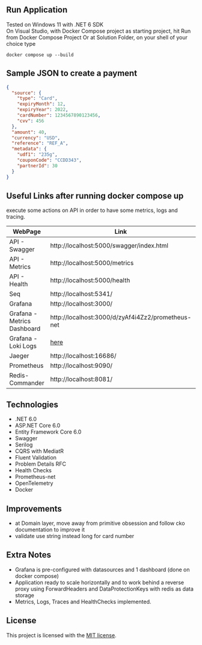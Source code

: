 ## Run Application
Tested on Windows 11 with .NET 6 SDK
<br/>
On Visual Studio, with Docker Compose project as starting project, hit Run from Docker Compose Project
Or at Solution Folder, on your shell of your choice type
```text
docker compose up --build
```

## Sample JSON to create a payment
```json
{
  "source": {
    "type": "Card",
    "expiryMonth": 12,
    "expiryYear": 2022,
    "cardNumber": 1234567890123456,
    "cvv": 456
  },
  "amount": 40,
  "currency": "USD",
  "reference": "REF_A",
  "metadata": {
    "udf1": "235g",
    "couponCode": "CCDD343",
    "partnerId": 30
  }
}
```

## Useful Links after running docker compose up
execute some actions on API in order to have some metrics, logs and tracing.

| WebPage       | Link          | Username         | Password      |
| ------------- |---------------|:-------------:|:-------------:|
| API - Swagger | http://localhost:5000/swagger/index.html | m2m | secret |
| API - Metrics | http://localhost:5000/metrics      | - | - |
| API - Health | http://localhost:5000/health       | - | - |
| Seq           | http://localhost:5341/ | - | - |
| Grafana       | http://localhost:3000/ | admin | admin |
| Grafana - Metrics Dashboard       | http://localhost:3000/d/zyAf4i4Zz2/prometheus-net | - | - |
| Grafana - Loki Logs      | [here](http://localhost:3000/explore?orgId=1&left=%7B%22datasource%22:%22Loki%22,%22queries%22:%5B%7B%22refId%22:%22A%22,%22expr%22:%22%7BApplicationName%3D%5C%22payments-gateway-webapi%5C%22%7D%22,%22queryType%22:%22range%22%7D%5D,%22range%22:%7B%22from%22:%22now-1h%22,%22to%22:%22now%22%7D%7D) | - | - |
| Jaeger        | http://localhost:16686/ | - | - |
| Prometheus    | http://localhost:9090/ | - | - |
| Redis-Commander | http://localhost:8081/ | root | qwerty |

## Technologies
* .NET 6.0
* ASP.NET Core 6.0
* Entity Framework Core 6.0
* Swagger
* Serilog
* CQRS with MediatR
* Fluent Validation
* Problem Details RFC
* Health Checks
* Prometheus-net
* OpenTelemetry
* Docker


## Improvements
* at Domain layer, move away from primitive obsession and follow cko documentation to improve it
* validate use string instead long for card number

## Extra Notes
* Grafana is pre-configured with datasources and 1 dashboard (done on docker compose)
* Application ready to scale horizontally and to work behind a reverse proxy using ForwardHeaders and DataProtectionKeys with redis as data storage
* Metrics, Logs, Traces and HealthChecks implemented.

## License
This project is licensed with the [MIT license](LICENSE).